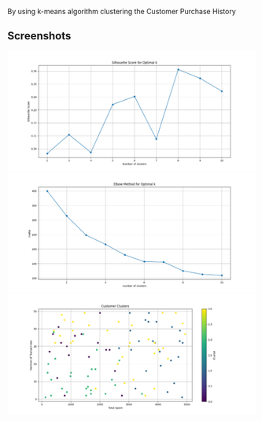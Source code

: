 By using k-means algorithm clustering the Customer Purchase History



## Screenshots
![App Screenshot](https://github.com/KandregulaCharan/PRODIGY_ML_02/blob/main/Figure_1.png)
![App Screenshot](https://github.com/KandregulaCharan/PRODIGY_ML_02/blob/main/Figure_3.png)
![App Screenshot](https://github.com/KandregulaCharan/PRODIGY_ML_02/blob/main/Figure_2.png)
